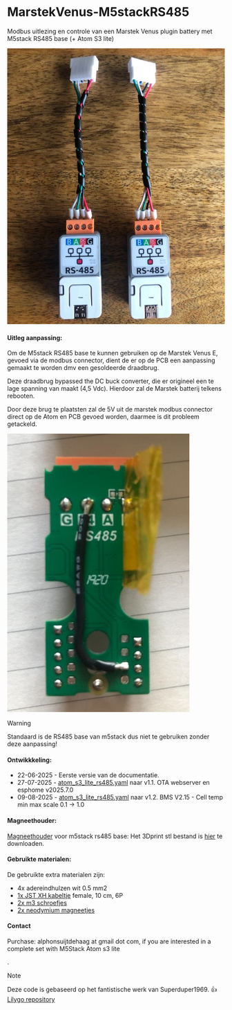 # MarstekVenus-M5stackRS485
Modbus uitlezing en controle van een Marstek Venus plugin battery met M5stack RS485 base (+ Atom S3 lite)


![image](https://github.com/fonske/MarstekVenus-M5stackRS485/blob/main/photos/m5stack_RS485_base_Atom_S3_lite.jpg)

#### Uitleg aanpassing:
Om de M5stack RS485 base te kunnen gebruiken op de Marstek Venus E, gevoed via de modbus connector, dient de er op de PCB een aanpassing gemaakt te worden dmv een gesoldeerde draadbrug.

Deze draadbrug bypassed the DC buck converter, die er origineel een te lage spanning van maakt (4,5 Vdc). Hierdoor zal de Marstek batterij telkens rebooten.

Door deze brug te plaatsten zal de 5V uit de marstek modbus connector direct op de Atom en PCB gevoed worden, daarmee is dit probleem getackeld.

![image](https://github.com/fonske/MarstekVenus-M5stackRS485/blob/main/photos/modify_pcb_for_5v.jpg)

> [!WARNING]
> Standaard is de RS485 base van m5stack dus niet te gebruiken zonder deze aanpassing!


#### Ontwikkkeling:
* 22-06-2025 - Eerste versie van de documentatie.
* 27-07-2025 - [atom_s3_lite_rs485.yaml](https://github.com/fonske/MarstekVenus-M5stackRS485/blob/main/esphome/atom_s3_lite_rs485.yaml) naar v1.1. OTA webserver en esphome v2025.7.0
* 09-08-2025 - [atom_s3_lite_rs485.yaml](https://github.com/fonske/MarstekVenus-M5stackRS485/blob/main/esphome/atom_s3_lite_rs485.yaml) naar v1.2. BMS V2.15 - Cell temp min max scale 0.1 -> 1.0

#### Magneethouder:
[Magneethouder](https://github.com/fonske/MarstekVenus-M5stackRS485/blob/main/photos/magnet_holder.jpg) voor m5stack rs485 base:
Het 3Dprint stl bestand is [hier](https://github.com/fonske/MarstekVenus-M5stackRS485/blob/main/3d_print/base_485_magnet_m5_marstek.stl) te downloaden.

#### Gebruikte materialen:
De gebruikte extra materialen zijn:
- 4x adereindhulzen wit 0.5 mm2
- [1x JST XH kabeltje](https://www.aliexpress.com/item/1005005811950799.html)  female, 10 cm, 6P
- [2x m3 schroefjes](https://www.tinytronics.nl/nl/gereedschap-en-montage/installatie-en-montagemateriaal/bouten/bout-m3-5mm-draad-100-stuks)
- [2x neodymium magneetjes](https://www.tinytronics.nl/nl/gereedschap-en-montage/installatie-en-montagemateriaal/magneten/xmp-neodymium-magneet-10x2mm-n35)

#### Contact
Purchase: alphonsuijtdehaag at gmail dot com, if you are interested in a complete set with M5Stack Atom s3 lite

.
> [!NOTE]
> Deze code is gebaseerd op het fantistische werk van Superduper1969. :+1:
> [Lilygo repository](https://github.com/fonske/MarstekVenus-LilygoRS485/tree/main?tab=readme-ov-file)

